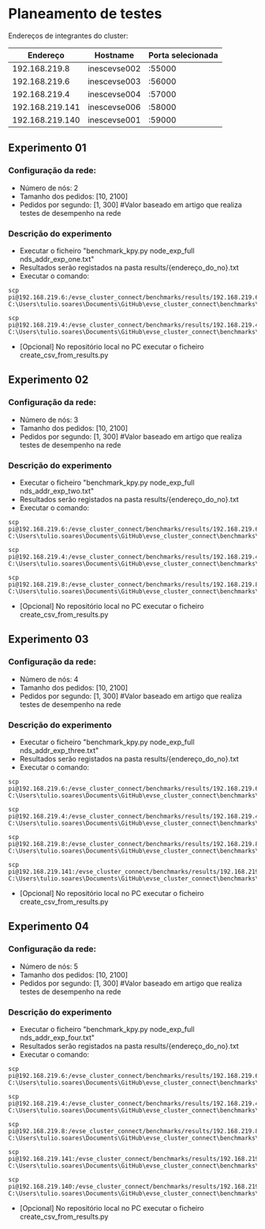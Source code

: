 # Planeamento de testes

Endereços de integrantes do cluster:

| Endereço | Hostname | Porta selecionada |
|----------|----------|-------------------|
| 192.168.219.8 | inescevse002 | :55000 |
| 192.168.219.6 | inescevse003 | :56000 |
| 192.168.219.4 | inescevse004 | :57000 |
| 192.168.219.141 | inescevse006 | :58000 |
| 192.168.219.140 | inescevse001 | :59000 |

## Experimento 01

### Configuração da rede: 
- Número de nós: 2
- Tamanho dos pedidos: [10, 2100]
- Pedidos por segundo: [1, 300] #Valor baseado em artigo que realiza testes de desempenho na rede

### Descrição do experimento
- Executar o ficheiro "benchmark_kpy.py node_exp_full nds_addr_exp_one.txt" 
- Resultados serão registados na pasta results/{endereço_do_no}.txt
- Executar o comando:
~~~~
scp pi@192.168.219.6:/evse_cluster_connect/benchmarks/results/192.168.219.6_56000_nodes_2.txt C:\Users\tulio.soares\Documents\GitHub\evse_cluster_connect\benchmarks\results

scp pi@192.168.219.4:/evse_cluster_connect/benchmarks/results/192.168.219.4_57000_nodes_2.txt C:\Users\tulio.soares\Documents\GitHub\evse_cluster_connect\benchmarks\results
~~~~
- [Opcional] No repositório local no PC executar o ficheiro create_csv_from_results.py

## Experimento 02

### Configuração da rede: 
- Número de nós: 3
- Tamanho dos pedidos: [10, 2100]
- Pedidos por segundo: [1, 300] #Valor baseado em artigo que realiza testes de desempenho na rede

### Descrição do experimento
- Executar o ficheiro "benchmark_kpy.py node_exp_full nds_addr_exp_two.txt" 
- Resultados serão registados na pasta results/{endereço_do_no}.txt
- Executar o comando:
~~~~
scp pi@192.168.219.6:/evse_cluster_connect/benchmarks/results/192.168.219.6_56000_nodes_3.txt C:\Users\tulio.soares\Documents\GitHub\evse_cluster_connect\benchmarks\results

scp pi@192.168.219.4:/evse_cluster_connect/benchmarks/results/192.168.219.4_57000_nodes_3.txt C:\Users\tulio.soares\Documents\GitHub\evse_cluster_connect\benchmarks\results

scp pi@192.168.219.8:/evse_cluster_connect/benchmarks/results/192.168.219.8_55000_nodes_3.txt C:\Users\tulio.soares\Documents\GitHub\evse_cluster_connect\benchmarks\results
~~~~
- [Opcional] No repositório local no PC executar o ficheiro create_csv_from_results.py

## Experimento 03

### Configuração da rede: 
- Número de nós: 4
- Tamanho dos pedidos: [10, 2100]
- Pedidos por segundo: [1, 300] #Valor baseado em artigo que realiza testes de desempenho na rede

### Descrição do experimento
- Executar o ficheiro "benchmark_kpy.py node_exp_full nds_addr_exp_three.txt" 
- Resultados serão registados na pasta results/{endereço_do_no}.txt
- Executar o comando:
~~~~
scp pi@192.168.219.6:/evse_cluster_connect/benchmarks/results/192.168.219.6_56000_nodes_4.txt C:\Users\tulio.soares\Documents\GitHub\evse_cluster_connect\benchmarks\results

scp pi@192.168.219.4:/evse_cluster_connect/benchmarks/results/192.168.219.4_57000_nodes_4.txt C:\Users\tulio.soares\Documents\GitHub\evse_cluster_connect\benchmarks\results

scp pi@192.168.219.8:/evse_cluster_connect/benchmarks/results/192.168.219.8_55000_nodes_4.txt C:\Users\tulio.soares\Documents\GitHub\evse_cluster_connect\benchmarks\results

scp pi@192.168.219.141:/evse_cluster_connect/benchmarks/results/192.168.219.141_58000_nodes_4.txt C:\Users\tulio.soares\Documents\GitHub\evse_cluster_connect\benchmarks\results
~~~~
- [Opcional] No repositório local no PC executar o ficheiro create_csv_from_results.py

## Experimento 04

### Configuração da rede: 
- Número de nós: 5
- Tamanho dos pedidos: [10, 2100]
- Pedidos por segundo: [1, 300] #Valor baseado em artigo que realiza testes de desempenho na rede

### Descrição do experimento
- Executar o ficheiro "benchmark_kpy.py node_exp_full nds_addr_exp_four.txt" 
- Resultados serão registados na pasta results/{endereço_do_no}.txt
- Executar o comando:
~~~~
scp pi@192.168.219.6:/evse_cluster_connect/benchmarks/results/192.168.219.6_56000_nodes_5.txt C:\Users\tulio.soares\Documents\GitHub\evse_cluster_connect\benchmarks\results

scp pi@192.168.219.4:/evse_cluster_connect/benchmarks/results/192.168.219.4_57000_nodes_5.txt C:\Users\tulio.soares\Documents\GitHub\evse_cluster_connect\benchmarks\results

scp pi@192.168.219.8:/evse_cluster_connect/benchmarks/results/192.168.219.8_55000_nodes_5.txt C:\Users\tulio.soares\Documents\GitHub\evse_cluster_connect\benchmarks\results

scp pi@192.168.219.141:/evse_cluster_connect/benchmarks/results/192.168.219.141_58000_nodes_5.txt C:\Users\tulio.soares\Documents\GitHub\evse_cluster_connect\benchmarks\results

scp pi@192.168.219.140:/evse_cluster_connect/benchmarks/results/192.168.219.140_59000_nodes_5.txt C:\Users\tulio.soares\Documents\GitHub\evse_cluster_connect\benchmarks\results
~~~~
- [Opcional] No repositório local no PC executar o ficheiro create_csv_from_results.py

